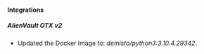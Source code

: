 #### Integrations
##### AlienVault OTX v2
- Updated the Docker image to: *demisto/python3:3.10.4.29342*.
